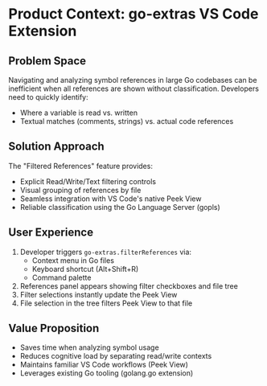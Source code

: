 # Product Context: go-extras VS Code Extension

## Problem Space
Navigating and analyzing symbol references in large Go codebases can be inefficient when all references are shown without classification. Developers need to quickly identify:
- Where a variable is read vs. written
- Textual matches (comments, strings) vs. actual code references

## Solution Approach
The "Filtered References" feature provides:
- Explicit Read/Write/Text filtering controls
- Visual grouping of references by file
- Seamless integration with VS Code's native Peek View
- Reliable classification using the Go Language Server (gopls)

## User Experience
1. Developer triggers `go-extras.filterReferences` via:
   - Context menu in Go files
   - Keyboard shortcut (Alt+Shift+R)
   - Command palette
2. References panel appears showing filter checkboxes and file tree
3. Filter selections instantly update the Peek View
4. File selection in the tree filters Peek View to that file

## Value Proposition
- Saves time when analyzing symbol usage
- Reduces cognitive load by separating read/write contexts
- Maintains familiar VS Code workflows (Peek View)
- Leverages existing Go tooling (golang.go extension)